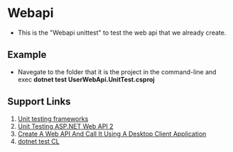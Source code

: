 # Webapi

* This is the "Webapi unittest" to test the web api that we already create.

## Example

* Navegate to the folder that it is the project in the command-line and exec **dotnet test UserWebApi.UnitTest.csproj**

## Support Links

1. [Unit testing frameworks](https://raygun.com/blog/unit-testing-frameworks-c/)
2. [Unit Testing ASP.NET Web API 2](https://www.asp.net/web-api/raw-content/tutorials/testing-and-debugging/unit-testing-aspnet-web-api)
3. [Create A Web API And Call It Using A Desktop Client Application](http://www.c-sharpcorner.com/article/create-a-web-api-and-call-it-using-a-desktop-client-application/)
4. [dotnet test CL](https://docs.microsoft.com/en-us/dotnet/core/tools/dotnet-test?tabs=netcore2x)